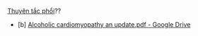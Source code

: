 [Thuyên tắc phổi](../100%20Reference%20notes/Thuy%C3%AAn%20t%E1%BA%AFc%20ph%E1%BB%95i.md)??

- [b] [Alcoholic cardiomyopathy an update.pdf - Google Drive](https://drive.google.com/file/d/1Wgth1e0GSRXu-8i4Tlt0lZVXUyOUlW_3/view?sfnsn=mo)